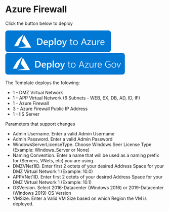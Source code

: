 # Azure Firewall

Click the button below to deploy

[![Deploy To Azure](https://raw.githubusercontent.com/Azure/azure-quickstart-templates/master/1-CONTRIBUTION-GUIDE/images/deploytoazure.svg?sanitize=true)](https://portal.azure.com/#create/Microsoft.Template/uri/https%3A%2F%2Fraw.githubusercontent.com%2Felliottfieldsjr%2FKillerHomeLab%2FDevelopment%2FAzure-Firewall%2Fazuredeploy.json)
[![Deploy To Azure US Gov](https://raw.githubusercontent.com/Azure/azure-quickstart-templates/master/1-CONTRIBUTION-GUIDE/images/deploytoazuregov.svg?sanitize=true)](https://portal.azure.us/#create/Microsoft.Template/uri/https%3A%2F%2Fraw.githubusercontent.com%2Felliottfieldsjr%2FKillerHomeLab%2FDevelopment%2FAzure-Firewall%2Fazuredeploy.json)

The Template deploys the folowing:

- 1 - DMZ Virtual Network
- 1 - APP Virtual Network (6 Subnets - WEB, EX, DB, AD, ID, IF)
- 1 - Azure Firewall
- 3 - Azure Firewall Public IP Address
- 1 - IIS Server

Parameters that support changes
- Admin Username.  Enter a valid Admin Username
- Admin Password.  Enter a valid Admin Password
- WindowsServerLicenseType.  Choose Windows Seer License Type (Example:  Windows_Server or None)
- Naming Convention. Enter a name that will be used as a naming prefix for (Servers, VNets, etc) you are using.
- DMZVNet1ID.  Enter first 2 octets of your desired Address Space for your DMZ Virtual Network 1 (Example:  10.0)
- APPVNet1ID.  Enter first 2 octets of your desired Address Space for your DMZ Virtual Network 1 (Example:  10.1)
- OSVersion.  Select 2016-Datacenter (Windows 2016) or 2019-Datacenter (Windows 2019) OS Version
- VMSize.  Enter a Valid VM Size based on which Region the VM is deployed.
